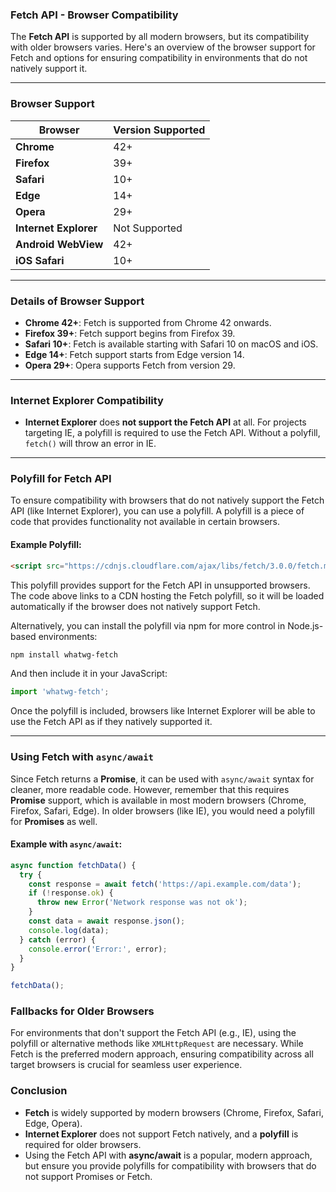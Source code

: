 ### **Fetch API - Browser Compatibility**

The **Fetch API** is supported by all modern browsers, but its compatibility with older browsers varies. Here's an overview of the browser support for Fetch and options for ensuring compatibility in environments that do not natively support it.

---

### **Browser Support**

| **Browser**              | **Version Supported**   |
|--------------------------|-------------------------|
| **Chrome**               | 42+                     |
| **Firefox**              | 39+                     |
| **Safari**               | 10+                     |
| **Edge**                 | 14+                     |
| **Opera**                | 29+                     |
| **Internet Explorer**    | Not Supported           |
| **Android WebView**      | 42+                     |
| **iOS Safari**           | 10+                     |

---

### **Details of Browser Support**

- **Chrome 42+**: Fetch is supported from Chrome 42 onwards.
- **Firefox 39+**: Fetch support begins from Firefox 39.
- **Safari 10+**: Fetch is available starting with Safari 10 on macOS and iOS.
- **Edge 14+**: Fetch support starts from Edge version 14.
- **Opera 29+**: Opera supports Fetch from version 29.

---

### **Internet Explorer Compatibility**

- **Internet Explorer** does **not support the Fetch API** at all. For projects targeting IE, a polyfill is required to use the Fetch API. Without a polyfill, `fetch()` will throw an error in IE.

---

### **Polyfill for Fetch API**

To ensure compatibility with browsers that do not natively support the Fetch API (like Internet Explorer), you can use a polyfill. A polyfill is a piece of code that provides functionality not available in certain browsers.

#### **Example Polyfill:**

```html
<script src="https://cdnjs.cloudflare.com/ajax/libs/fetch/3.0.0/fetch.min.js"></script>
```

This polyfill provides support for the Fetch API in unsupported browsers. The code above links to a CDN hosting the Fetch polyfill, so it will be loaded automatically if the browser does not natively support Fetch.

Alternatively, you can install the polyfill via npm for more control in Node.js-based environments:

```bash
npm install whatwg-fetch
```

And then include it in your JavaScript:

```javascript
import 'whatwg-fetch';
```

Once the polyfill is included, browsers like Internet Explorer will be able to use the Fetch API as if they natively supported it.

---

### **Using Fetch with `async/await`**

Since Fetch returns a **Promise**, it can be used with `async/await` syntax for cleaner, more readable code. However, remember that this requires **Promise** support, which is available in most modern browsers (Chrome, Firefox, Safari, Edge). In older browsers (like IE), you would need a polyfill for **Promises** as well.

#### **Example with `async/await`:**

```javascript
async function fetchData() {
  try {
    const response = await fetch('https://api.example.com/data');
    if (!response.ok) {
      throw new Error('Network response was not ok');
    }
    const data = await response.json();
    console.log(data);
  } catch (error) {
    console.error('Error:', error);
  }
}

fetchData();
```

### **Fallbacks for Older Browsers**

For environments that don't support the Fetch API (e.g., IE), using the polyfill or alternative methods like `XMLHttpRequest` are necessary. While Fetch is the preferred modern approach, ensuring compatibility across all target browsers is crucial for seamless user experience.

### **Conclusion**

- **Fetch** is widely supported by modern browsers (Chrome, Firefox, Safari, Edge, Opera).
- **Internet Explorer** does not support Fetch natively, and a **polyfill** is required for older browsers.
- Using the Fetch API with **async/await** is a popular, modern approach, but ensure you provide polyfills for compatibility with browsers that do not support Promises or Fetch.

